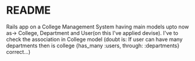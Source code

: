 # README
Rails app on a College Management System having main models upto now as-> College, Department and User(on this I've applied devise). I've to check the association in College model (doubt is: If user can have many departments then is college {has_many :users, through: :departments} correct...)
